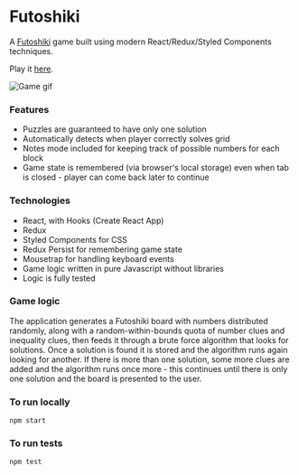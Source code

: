 # Futoshiki

A [Futoshiki](https://en.wikipedia.org/wiki/Futoshiki) game built using modern React/Redux/Styled Components techniques.

Play it [here](https://gwpmad.github.io/futoshiki/).

![Game gif](https://user-images.githubusercontent.com/14062617/85919086-3132b780-b860-11ea-80c5-bab9294df3cf.gif)
### Features

- Puzzles are guaranteed to have only one solution
- Automatically detects when player correctly solves grid
- Notes mode included for keeping track of possible numbers for each block
- Game state is remembered (via browser's local storage) even when tab is closed - player can come back later to continue

### Technologies

- React, with Hooks (Create React App)
- Redux
- Styled Components for CSS
- Redux Persist for remembering game state
- Mousetrap for handling keyboard events
- Game logic written in pure Javascript without libraries
- Logic is fully tested

### Game logic

The application generates a Futoshiki board with numbers distributed randomly, along with a random-within-bounds quota of number clues and inequality clues, then feeds it through a brute force algorithm that looks for solutions. Once a solution is found it is stored and the algorithm runs again looking for another. If there is more than one solution, some more clues are added and the algorithm runs once more - this continues until there is only one solution and the board is presented to the user.

### To run locally

```
npm start
```

### To run tests

```
npm test
```
